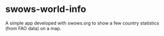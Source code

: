 # swows-world-info
A simple app developed with swows.org to show a few country statistics (from FAO data) on a map.
